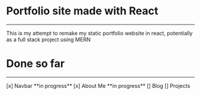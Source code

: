 # Portfolio site made with React
<hr>
This is my attempt to remake my static portfolio website in react, potentially as a full stack project using MERN

# Done so far
<hr>
[x] Navbar **in progress**
[x] About Me **in progress**
[] Blog
[] Projects
